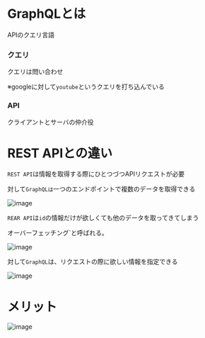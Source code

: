# GraphQLとは

APIのクエリ言語

### クエリ

クエリは問い合わせ

※googleに対して`youtube`というクエリを打ち込んでいる

### API

クライアントとサーバの仲介役

# REST APIとの違い

`REST API`は情報を取得する際にひとつづつAPIリクエストが必要

対して`GraphQLは`一つのエンドポイントで複数のデータを取得できる

![image](https://github.com/naoyuki2/TIL/assets/135786069/b2ca1e39-936a-416f-82fd-dd95bb35478e)

`REAR API`は`id`の情報だけが欲しくても他のデータを取ってきてしまう

オーバーフェッチング`と呼ばれる。

![image](https://github.com/naoyuki2/TIL/assets/135786069/3c521667-9809-4d67-afb0-d717fe664b06)

対して`GraphQL`は、リクエストの際に欲しい情報を指定できる

![image](https://github.com/naoyuki2/TIL/assets/135786069/e577929e-2ae6-4ce1-92b9-c7c9042c9e64)

# メリット

![image](https://github.com/naoyuki2/TIL/assets/135786069/51362f03-008f-4629-b5ff-b5461ff88cee)

